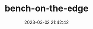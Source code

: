 ---
date: 2023-03-02 21:42:42
imageOriginalPath: photographs/bench-on-the-edge-image-1880fd42
imagePreviewPath: photographs/bench-on-the-edge-preview-bd24ce12
photoCamera: Minolta SR-T Super
photoColor: colored
photoDate: 2017-01
photoFilm: Fujifilm 200
photoLens: Minolta 24mm
photoLocation: Istanbul, Turkiye
photoSource: analog
photoType: city
title: bench-on-the-edge
translationKey: null
---